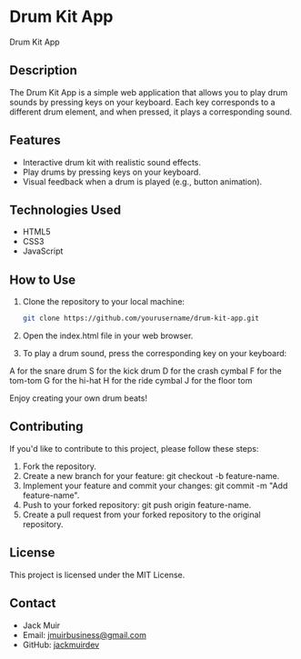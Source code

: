 # Drum Kit App

Drum Kit App

## Description

The Drum Kit App is a simple web application that allows you to play drum sounds by pressing keys on your keyboard. Each key corresponds to a different drum element, and when pressed, it plays a corresponding sound.

## Features

- Interactive drum kit with realistic sound effects.
- Play drums by pressing keys on your keyboard.
- Visual feedback when a drum is played (e.g., button animation).

## Technologies Used

- HTML5
- CSS3
- JavaScript

## How to Use

1. Clone the repository to your local machine:

   ```bash
   git clone https://github.com/yourusername/drum-kit-app.git

2. Open the index.html file in your web browser.

3. To play a drum sound, press the corresponding key on your keyboard:

A for the snare drum
S for the kick drum
D for the crash cymbal
F for the tom-tom
G for the hi-hat
H for the ride cymbal
J for the floor tom

Enjoy creating your own drum beats!

## Contributing
If you'd like to contribute to this project, please follow these steps:

1. Fork the repository.
2. Create a new branch for your feature: git checkout -b feature-name.
3. Implement your feature and commit your changes: git commit -m "Add feature-name".
4. Push to your forked repository: git push origin feature-name.
5. Create a pull request from your forked repository to the original repository.

## License
This project is licensed under the MIT License.

## Contact

- Jack Muir
- Email: jmuirbusiness@gmail.com
- GitHub: [jackmuirdev](https://github.com/jackmuirdev)

